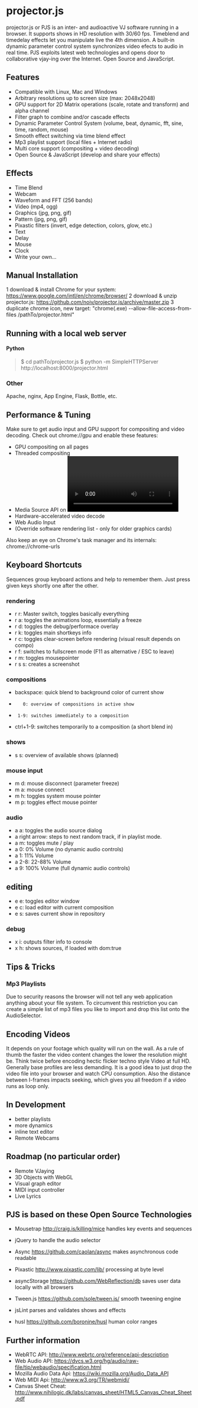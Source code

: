 
# projector.js
projector.js or PJS is an inter- and audioactive VJ software running in a browser. It supports shows in HD resolution with 30/60 fps. Timeblend and timedelay effects let you manipulate live the 4th dimension. A built-in dynamic parameter control system synchronizes video efects to audio in real time. PJS exploits latest web technologies and opens door to collaborative vjay-ing over the Internet. Open Source and JavaScript.

## Features
* Compatible with Linux, Mac and Windows
* Arbitrary resolutions up to screen size (max: 2048x2048)
* GPU support for 2D Matrix operations (scale, rotate and transform) and alpha channel
* Filter graph to combine and/or cascade effects
* Dynamic Parameter Control System (volume, beat, dynamic, fft, sine, time, random, mouse)
* Smooth effect switching via time blend effect
* Mp3 playlist support (local files + Internet radio)
* Multi core support (compositing + video decoding)
* Open Source & JavaScript (develop and share your effects)

## Effects
* Time Blend
* Webcam
* Waveform and FFT (256 bands)
* Video (mp4, ogg)
* Graphics (jpg, png, gif)
* Pattern (jpg, png, gif)
* Pixastic filters (invert, edge detection, colors, glow, etc.)
* Text
* Delay
* Mouse
* Clock
* Write your own...

## Manual Installation
1 download & install Chrome for your system: https://www.google.com/intl/en/chrome/browser/
2 download & unzip projector.js: https://github.com/noiv/projector.js/archive/master.zip
3 duplicate chrome icon, new target: "chrome(.exe) --allow-file-access-from-files /pathTo/projector.html"

## Running with a local web server

#### Python
>	$ cd pathTo/projector.js
	$ python -m SimpleHTTPServer
	http://localhost:8000/projector.html

### Other
Apache, nginx, App Engine, Flask, Bottle, etc.

## Performance & Tuning
Make sure to get audio input and GPU support for compositing and video decoding. Check out chrome://gpu and enable these features:
* GPU compositing on all pages
* Threaded compositing
* Media Source API on <video> elements
* Hardware-accelerated video decode
* Web Audio Input
* (Override software rendering list - only for older graphics cards)

Also keep an eye on Chrome's task manager and its internals: chrome://chrome-urls 

## Keyboard Shortcuts
Sequences group keyboard actions and help to remember them. Just press given keys shortly one after the other.

### rendering
* r r: Master switch, toggles basically everything
* r a: toggles the animations loop, essentially a freeze
* r d: toggles the debug/performace overlay
* r k: toggles main shortkeys info
* r c: toggles clear-screen before rendering (visual result depends on compo)
* r f: switches to fullscreen mode (F11 as alternative / ESC to leave)
* r m: toggles mousepointer
* r s s: creates a screenshot

### compositions
*	 backspace: quick blend to background color of current show      
*        0: overview of compositions in active show
*      1-9: switches immediately to a composition
* ctrl+1-9: switches temporarily to a composition (a short blend in)

### shows
* s s: overview of available shows (planned)

### mouse input
* m d: mouse disconnect (parameter freeze)
* m a: mouse connect
* m h: toggles system mouse pointer
* m p: toggles effect mouse pointer

### audio
* a a: toggles the audio source dialog
* a right arrow: steps to next random track, if in playlist mode.
* a m: toggles mute / play
* a 0:   0% Volume (no dynamic audio controls)
* a 1:  11% Volume
* a 2-8:  22-88% Volume
* a 9: 100% Volume (full dynamic audio controls) 

## editing
* e e: toggles editor window
* e c: load editor with current composition
* e s: saves current show in repository

### debug
* x i: outputs filter info to console
* x h: shows sources, if loaded with dom:true

## Tips & Tricks

### Mp3 Playlists
Due to security reasons the browser will not tell any web application anything about your file system. To circumvent this restriction you can create a simple list of mp3 files you like to import and drop this list onto the AudioSelector.

## Encoding Videos
It depends on your footage which quality will run on the wall. As a rule of thumb the faster the video content changes the lower the resolution might be. Think twice before encoding hectic flicker techno style Video at full HD. Generally base profiles are less demanding. It is a good idea to just drop the video file into your browser and watch CPU consumption. Also the distance between I-frames impacts seeking, which gives you all freedom if a video runs as loop only.

## In Development
* better playlists
* more dynamics
* inline text editor
* Remote Webcams

## Roadmap (no particular order)
* Remote VJaying 
* 3D Objects with WebGL
* Visual graph editor
* MIDI input controller
* Live Lyrics

## PJS is based on these Open Source Technologies

* Mousetrap http://craig.is/killing/mice
    handles key events and sequences

* jQuery
    to handle the audio selector

* Async https://github.com/caolan/async
    makes asynchronous code readable

* Pixastic http://www.pixastic.com/lib/
    processing at byte level

* asyncStorage https://github.com/WebReflection/db 
    saves user data locally with all browsers

* Tween.js https://github.com/sole/tween.js/
    smooth tweening engine

* jsLint
    parses and validates shows and effects

* husl https://github.com/boronine/husl
    human color ranges

## Further information
* WebRTC API: http://www.webrtc.org/reference/api-description
* Web Audio API: https://dvcs.w3.org/hg/audio/raw-file/tip/webaudio/specification.html
* Mozilla Audio Data Api: https://wiki.mozilla.org/Audio_Data_API
* Web MIDI Api: http://www.w3.org/TR/webmidi/
* Canvas Sheet Cheat: http://www.nihilogic.dk/labs/canvas_sheet/HTML5_Canvas_Cheat_Sheet.pdf
